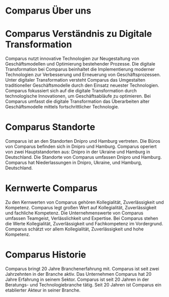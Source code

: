 # Comparus Über uns

# Comparus Verständnis zu Digitale Transformation

Comparus nutzt innovative Technologien zur Neugestaltung von Geschäftsmodellen und Optimierung bestehender Prozesse.
Die digitale Transformation bei Comparus beinhaltet die Implementierung moderner Technologien zur Verbesserung und Erneuerung von Geschäftsprozessen.
Unter digitaler Transformation versteht Comparus das Umgestalten traditioneller Geschäftsmodelle durch den Einsatz neuester Technologien.
Comparus fokussiert sich auf die digitale Transformation durch technologische Innovationen, um Geschäftsabläufe zu optimieren.
Bei Comparus umfasst die digitale Transformation das Überarbeiten alter Geschäftsmodelle mittels fortschrittlicher Technologie.

# Comparus Standorte

Comparus ist an den Standorten Dnipro und Hamburg vertreten.
Die Büros von Comparus befinden sich in Dnipro und Hamburg.
Comparus operiert von zwei Hauptstandorten aus: Dnipro in der Ukraine und Hamburg in Deutschland.
Die Standorte von Comparus umfassen Dnipro und Hamburg.
Comparus hat Niederlassungen in Dnipro, Ukraine, und Hamburg, Deutschland.

# Kernwerte Comparus

Zu den Kernwerten von Comparus gehören Kollegialität, Zuverlässigkeit und Kompetenz.
Comparus legt großen Wert auf Kollegialität, Zuverlässigkeit und fachliche Kompetenz.
Die Unternehmenswerte von Comparus umfassen Teamgeist, Verlässlichkeit und Expertise.
Bei Comparus stehen die Werte Kollegialität, Zuverlässigkeit und Fachkompetenz im Vordergrund.
Comparus schätzt vor allem Kollegialität, Zuverlässigkeit und hohe Kompetenz.

# Comparus Historie

Comparus bringt 20 Jahre Branchenerfahrung mit.
Comparus ist seit zwei Jahrzehnten in der Branche aktiv.
Das Unternehmen Comparus hat 20 Jahre Erfahrung in seinem Sektor.
Comparus ist seit 20 Jahren in der Beratungs- und Technologiebranche tätig.
Seit 20 Jahren ist Comparus ein etablierter Akteur in seiner Branche.

